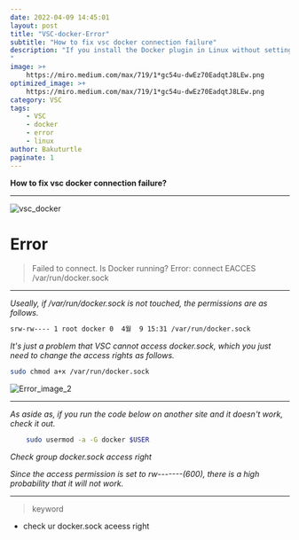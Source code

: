 ```yaml
---
date: 2022-04-09 14:45:01
layout: post
title: "VSC-docker-Error"
subtitle: "How to fix vsc docker connection failure"
description: "If you install the Docker plugin in Linux without setting anything, the connection will fail.
"
image: >+
    https://miro.medium.com/max/719/1*gc54u-dwEz70EadqtJ8LEw.png
optimized_image: >+
    https://miro.medium.com/max/719/1*gc54u-dwEz70EadqtJ8LEw.png
category: VSC
tags:
    - VSC
    - docker
    - error
    - linux
author: Bakuturtle
paginate: 1
---
```


**How to fix vsc docker connection failure?**

***
![vsc_docker](https://miro.medium.com/max/719/1*gc54u-dwEz70EadqtJ8LEw.png)

# Error 

>Failed to connect. Is Docker running?
    Error: connect EACCES /var/run/docker.sock


---

*Useally, if /var/run/docker.sock is not touched, the permissions are as follows.*

```bash
srw-rw---- 1 root docker 0  4월  9 15:31 /var/run/docker.sock
```
*It's just a problem that VSC cannot access docker.sock, which you just need to change the access rights as follows.*



```bash
sudo chmod a+x /var/run/docker.sock
```
![Error_image_2](https://camo.githubusercontent.com/d435d7e9319e6bb37daebdf61cc7a8ed16acb820f63d1da9eafbdca3a54a7ea2/68747470733a2f2f692e6962622e636f2f317157665150502f323032322d30342d30392d32302d32352d30312e706e67)

---



*As aside as, if you run the code below on another site and it doesn't work, check it out.*

```bash
    sudo usermod -a -G docker $USER
```
*Check group docker.sock access right*

*Since the access permission is set to rw-------(600), there is a high probability that it will not work.*

---


>keyword

* check ur docker.sock aceess right